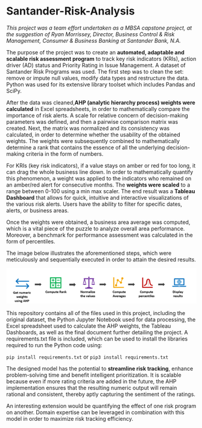 # Santander-Risk-Analysis

_This project was a team effort undertaken as a MBSA capstone project, at the suggestion of Ryan Morrissey, Director, Business Control & Risk Management, Consumer & Business Banking at Santander Bank, N.A._

The purpose of the project was to create an **automated, adaptable and scalable risk assessment program** to track key risk indicators (KRIs), action driver (AD) status and Priority Rating in Issue Management. A dataset of Santander Risk Programs was used. The first step was to clean the set: remove or impute null values, modify data types and restructure the data. Python was used for its extensive library toolset which includes Pandas and SciPy.

After the data was cleaned,**AHP (analytic hierarchy process) weights were calculated** in Excel spreadsheets, in order to mathematically compare the importance of risk alerts. A scale for relative concern of decision-making parameters was defined, and then a pairwise comparison matrix was created. Next, the matrix was normalized and its consistency was calculated, in order to determine whether the usability of the obtained weights. The weights were subsequently combined to mathematically determine a rank that contains the essence of all the underlying decision-making criteria in the form of numbers.

For KRIs (key risk indicators), if a value stays on amber or red for too long, it can drag the whole business line down. In order to mathematically quantify this phenomenon, a weight was applied to the indicators who remained on an amber/red alert for consecutive months. The **weights were scaled** to a range between 0-100 using a min max scaler. The end result was a **Tableau Dashboard** that allows for quick, intuitive and interactive visualizations of the various risk alerts. Users have the ability to filter for specific dates, alerts, or business areas.

Once the weights were obtained, a business area average was computed, which is a vital piece of the puzzle to analyze overall area performance. Moreover, a benchmark for performance assessment was calculated in the form of percentiles.

The image below illustrates the aforementioned steps, which were meticulously and sequentially executed in order to attain the desired results.

![MethodologyWorkflow](methodologyWorkflow.png)


This repository contains all of the files used in this project, including the original dataset, the Python Jupyter Notebook used for data processing, the Excel spreadsheet used to calculate the AHP weights, the Tableau Dashboards, as well as the final document further detailing the project. A requirements.txt file is included, which can be used to install the libraries required to run the Python code using:

`pip install requirements.txt` 
or
`pip3 install requirements.txt`

The designed model has the potential to **streamline risk tracking**, enhance problem-solving time and benefit intelligent prioritization. It is scalable because even if more rating criteria are added in the future, the AHP implementation ensures that the resulting numeric output will remain rational and consistent, thereby aptly capturing the sentiment of the ratings.

An interesting extension would be quantifying the effect of one risk program on another. Domain expertise can be leveraged in combination with this model in order to maximize risk tracking efficiency.

